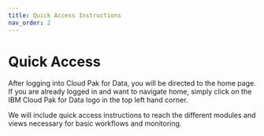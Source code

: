 ```yaml
---
title: Quick Access Instructions
nav_order: 2
---
```

# Quick Access

After logging into Cloud Pak for Data, you will be directed to the home page. If you are already logged in and want to navigate home, simply click on the IBM Cloud Pak for Data logo in the top left hand corner.

We will include quick access instructions to reach the different modules and views necessary for basic workflows and monitoring.